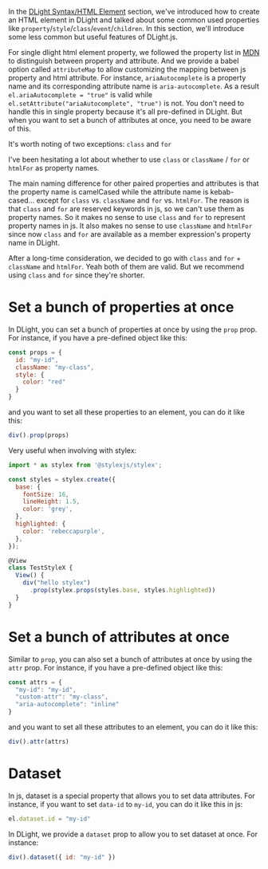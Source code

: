 In the [DLight Syntax/HTML Element](/docs/dlight-syntax/html-elements) section, we've introduced how to create an HTML element in DLight and talked about some common used properties like `property`/`style`/`class`/`event`/`children`. In this section, we'll introduce some less common but useful features of DLight.js.

For single dlight html element property, we followed the property list in [MDN](https://developer.mozilla.org/en-US/docs/Web/API/Element) to distinguish between property and attribute. And we provide a babel option called `attributeMap` to allow customizing the mapping between js property and html attribute. For instance, `ariaAutocomplete` is a property name and its corresponding attribute name is `aria-autocomplete`. As a result `el.ariaAutocomplete = "true"` is valid while `el.setAttribute("ariaAutocomplete", "true")` is not. You don't need to handle this in single property because it's all pre-defined in DLight. But when you want to set a bunch of attributes at once, you need to be aware of this.

It's worth noting of two exceptions: `class` and `for`

I've been hesitating a lot about whether to use `class` or `className` / `for` or `htmlFor` as property names.

The main naming difference for other paired properties and attributes is that the property name is camelCased while the attribute name is kebab-cased... except for `class` vs. `className` and `for` vs. `htmlFor`. The reason is that `class` and `for` are reserved keywords in js, so we can't use them as property names. So it makes no sense to use `class` and `for` to represent property names in js. It also makes no sense to use `className` and `htmlFor` since now `class` and `for` are available as a member expression's property name in DLight. 

After a long-time consideration, we decided to go with `class` and `for` + `className` and `htmlFor`. Yeah both of them are valid. But we recommend using `class` and `for` since they're shorter.

# Set a bunch of properties at once
In DLight, you can set a bunch of properties at once by using the `prop` prop. For instance, if you have a pre-defined object like this:
```js
const props = {
  id: "my-id",
  className: "my-class",
  style: {
    color: "red"
  }
}
```
and you want to set all these properties to an element, you can do it like this:
```js
div().prop(props)
```
Very useful when involving with stylex:
```js
import * as stylex from '@stylexjs/stylex';

const styles = stylex.create({
  base: {
    fontSize: 16,
    lineHeight: 1.5,
    color: 'grey',
  },
  highlighted: {
    color: 'rebeccapurple',
  },
});

@View
class TestStyleX {
  View() {
    div("hello stylex")
      .prop(stylex.props(styles.base, styles.highlighted))
  }
}
```

# Set a bunch of attributes at once
Similar to `prop`, you can also set a bunch of attributes at once by using the `attr` prop. For instance, if you have a pre-defined object like this:
```js
const attrs = {
  "my-id": "my-id",
  "custom-attr": "my-class",
  "aria-autocomplete": "inline"
}
```
and you want to set all these attributes to an element, you can do it like this:
```js
div().attr(attrs)
```

# Dataset
In js, dataset is a special property that allows you to set data attributes. For instance, if you want to set `data-id` to `my-id`, you can do it like this in js:
```js
el.dataset.id = "my-id"
```
In DLight, we provide a `dataset` prop to allow you to set dataset at once. For instance:
```js
div().dataset({ id: "my-id" })
```
